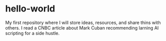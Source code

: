 # hello-world
My first repository where I will store ideas, resources, and share thins with others. 
I read a CNBC article about Mark Cuban recommending larning AI scripting for a side hustle.
